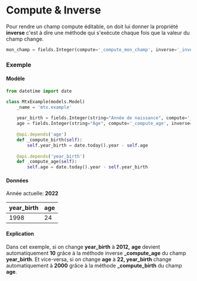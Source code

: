 # Compute & Inverse

Pour rendre un champ compute éditable, on doit lui donner la propriété **inverse** c'est à dire une méthode qui s'exécute chaque fois que la valeur du champ change.&#x20;

```python
mon_champ = fields.Integer(compute='_compute_mon_champ', inverse='_inverse_mon_champ', store=True)
```

### Exemple

#### Modèle

```python
from datetime import date

class MtxExample(models.Model)
    _name = 'mtx.example'
    
    year_birth = fields.Integer(string="Année de naissance", compute='_compute_birth', inverse='_compute_age', store=True)
    age = fields.Integer(string="Âge", compute='_compute_age', inverse='_compute_birth', store=True)
    
    @api.depends('age')
    def _compute_birth(self):
        self.year_birth = date.today().year - self.age
        
    @api.depends('year_birth')
    def _compute_age(self):
        self.age = date.today().year - self.year_birth
```

#### Données

Année actuelle: **2022**

| year\_birth | age |
| ----------- | --- |
| 1998        | 24  |

#### Explication

Dans cet exemple, si on change **year\_birth** à **2012,** **age** devient automatiquement **10** grâce à la méthode inverse **\_compute\_age** du champ **year\_birth**. Et vice-versa, si on change **age** à **22,  year\_birth** change automatiquement à **2000** grâce à la méthode **\_compute\_birth** du champ **age**.
